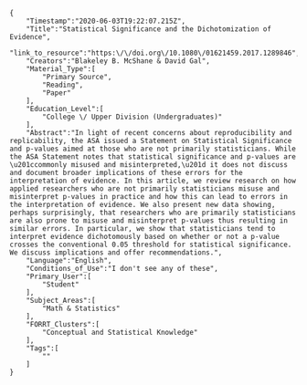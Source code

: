 
    {
        "Timestamp":"2020-06-03T19:22:07.215Z",
        "Title":"Statistical Significance and the Dichotomization of Evidence",
        "link_to_resource":"https:\/\/doi.org\/10.1080\/01621459.2017.1289846",
        "Creators":"Blakeley B. McShane & David Gal",
        "Material_Type":[
            "Primary Source",
            "Reading",
            "Paper"
        ],
        "Education_Level":[
            "College \/ Upper Division (Undergraduates)"
        ],
        "Abstract":"In light of recent concerns about reproducibility and replicability, the ASA issued a Statement on Statistical Significance and p-values aimed at those who are not primarily statisticians. While the ASA Statement notes that statistical significance and p-values are \u201ccommonly misused and misinterpreted,\u201d it does not discuss and document broader implications of these errors for the interpretation of evidence. In this article, we review research on how applied researchers who are not primarily statisticians misuse and misinterpret p-values in practice and how this can lead to errors in the interpretation of evidence. We also present new data showing, perhaps surprisingly, that researchers who are primarily statisticians are also prone to misuse and misinterpret p-values thus resulting in similar errors. In particular, we show that statisticians tend to interpret evidence dichotomously based on whether or not a p-value crosses the conventional 0.05 threshold for statistical significance. We discuss implications and offer recommendations.",
        "Language":"English",
        "Conditions_of_Use":"I don't see any of these",
        "Primary_User":[
            "Student"
        ],
        "Subject_Areas":[
            "Math & Statistics"
        ],
        "FORRT_Clusters":[
            "Conceptual and Statistical Knowledge"
        ],
        "Tags":[
            ""
        ]
    }
